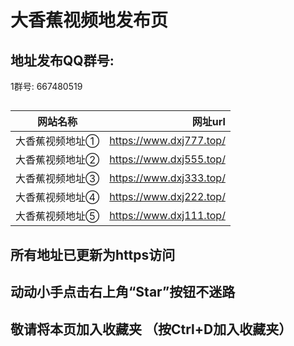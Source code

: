 
 
 
# 大香蕉视频地发布页
## 地址发布QQ群号: 
1群号: 667480519     
##  
网站名称|网址url
---|---:
大香蕉视频地址①|https://www.dxj777.top/|
大香蕉视频地址②|https://www.dxj555.top/|
大香蕉视频地址③|https://www.dxj333.top/|
大香蕉视频地址④|https://www.dxj222.top/|
大香蕉视频地址⑤|https://www.dxj111.top/|

## 所有地址已更新为https访问
## 动动小手点击右上角“Star”按钮不迷路
## 敬请将本页加入收藏夹 （按Ctrl+D加入收藏夹）





